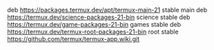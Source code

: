 deb https://packages.termux.dev/apt/termux-main-21 stable main
deb https://termux.dev/science-packages-21-bin science stable
deb https://termux.dev/game-packages-21-bin games stable
deb https://termux.dev/termux-root-packages-21-bin root stable
https://github.com/termux/termux-app.wiki.git
